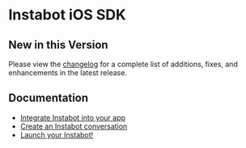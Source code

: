 # Instabot iOS SDK

## New in this Version
Please view the [changelog](https://github.com/ROKOLabs/ROKO.Mobi-iOS/blob/master/CHANGELOG.md) for a complete list of additions, fixes, and enhancements in the latest release.

## Documentation
* <a href="https://docs.roko.mobi/docs/ios-basic-setup" target="_blank">Integrate Instabot into your app</a>
* <a href="https://docs.roko.mobi/docs/quick-start" target="_blank">Create an Instabot conversation</a>
* <a href="https://docs.roko.mobi/docs/ios-launch-instabot-on-app-open" target="_blank">Launch your Instabot!</a>
